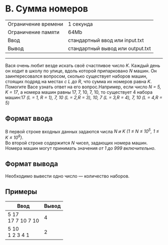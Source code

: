 # B. Сумма номеров

<table>
  <tr>
  	<td>Ограничение времени</td>
  	<td>1 секунда</td>
  </tr>
  <tr>
  	<td>Ограничение памяти</td>
  	<td>64Mb</td>
  </tr>
  <tr>
  	<td>Ввод</td>
  	<td>стандартный ввод или input.txt</td>
  </tr>
  <tr>
  	<td>Вывод</td>
  	<td>стандартный вывод или output.txt</td>
  </tr>
</table>

---
Вася очень любит везде искать своё счастливое число *K*. Каждый день он ходит в школу по улице, вдоль которой припарковано *N* машин. Он заинтересовался вопросом, сколько существует наборов машин, стоящих подряд на местах *с L до R*, что сумма их номеров равна *K*. Помогите Васе узнать ответ на его вопрос.Например, если число *N = 5, K = 17*, а номера машин равны 17, 7, 10, 7, 10, то существует 4 набора машин:17 *(L = 1, R = 1), 7, 10 (L = 2,R = 3), 10, 7 (L = 3,R = 4), 7, 10 (L = 4,R = 5)*

## Формат ввода

В первой строке входных данных задаются числа *N и K (1 ≤ N ≤ 10<sup>5</sup>, 1 ≤ K ≤ 10<sup>9</sup>)*.  
Во второй строке содержится *N* чисел, задающих номера машин. Номера машин могут принимать значения *от 1 до 999 включительно*.

## Формат вывода

Необходимо вывести одно число — количество наборов.

## Примеры

|Ввод|Вывод|
|---|---|
|5 17<br>17 7 10 7 10|4|
|5 10<br>1 2 3 4 1|2|
